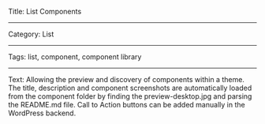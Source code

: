 Title: List Components

---

Category: List

---

Tags: list, component, component library

---

Text: Allowing the preview and discovery of components within a theme. The title, description and component screenshots are automatically loaded from the component folder by finding the preview-desktop.jpg and parsing the README.md file. Call to Action buttons can be added manually in the WordPress backend.
